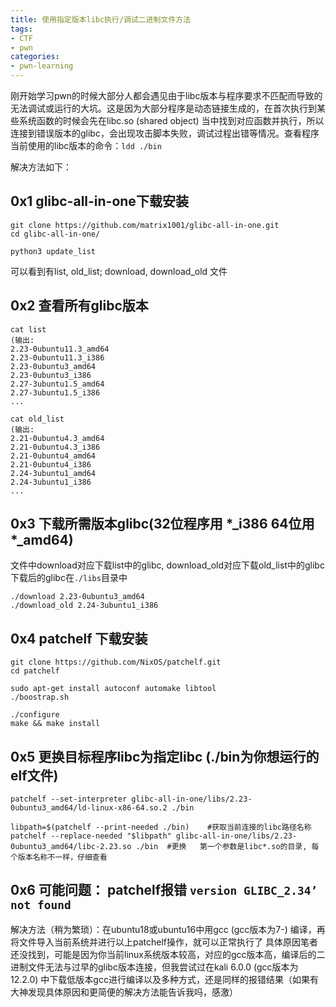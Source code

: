 ```yaml
---
title: 使用指定版本libc执行/调试二进制文件方法
tags:
- CTF
- pwn
categories:
- pwn-learning
---
```

刚开始学习pwn的时候大部分人都会遇见由于libc版本与程序要求不匹配而导致的无法调试或运行的大坑。这是因为大部分程序是动态链接生成的，在首次执行到某些系统函数的时候会先在libc.so (shared object) 当中找到对应函数并执行，所以连接到错误版本的glibc，会出现攻击脚本失败，调试过程出错等情况。查看程序当前使用的libc版本的命令：`ldd ./bin`

解决方法如下：

## 0x1 glibc-all-in-one下载安装
```shell
git clone https://github.com/matrix1001/glibc-all-in-one.git
cd glibc-all-in-one/

python3 update_list
```
可以看到有list, old_list; download, download_old 文件

## 0x2 查看所有glibc版本
```shell
cat list
(输出:
2.23-0ubuntu11.3_amd64
2.23-0ubuntu11.3_i386
2.23-0ubuntu3_amd64
2.23-0ubuntu3_i386
2.27-3ubuntu1.5_amd64
2.27-3ubuntu1.5_i386
...

cat old_list
(输出:
2.21-0ubuntu4.3_amd64
2.21-0ubuntu4.3_i386
2.21-0ubuntu4_amd64
2.21-0ubuntu4_i386
2.24-3ubuntu1_amd64
2.24-3ubuntu1_i386
...
```
## 0x3 下载所需版本glibc(32位程序用 \*_i386 64位用 \*_amd64)
文件中download对应下载list中的glibc,  download_old对应下载old_list中的glibc
下载后的glibc在`./libs`目录中
```shell
./download 2.23-0ubuntu3_amd64
./download_old 2.24-3ubuntu1_i386
```

## 0x4 patchelf 下载安装
```shell
git clone https://github.com/NixOS/patchelf.git
cd patchelf

sudo apt-get install autoconf automake libtool
./boostrap.sh

./configure
make && make install
```

## 0x5 更换目标程序libc为指定libc (./bin为你想运行的elf文件)
```shell
patchelf --set-interpreter glibc-all-in-one/libs/2.23-0ubuntu3_amd64/ld-linux-x86-64.so.2 ./bin

libpath=$(patchelf --print-needed ./bin)    #获取当前连接的libc路径名称
patchelf --replace-needed "$libpath" glibc-all-in-one/libs/2.23-0ubuntu3_amd64/libc-2.23.so ./bin  #更换   第一个参数是libc*.so的目录, 每个版本名称不一样，仔细查看

```
## 0x6 可能问题： patchelf报错 `version GLIBC_2.34’ not found` 
解决方法（稍为繁琐）：在ubuntu18或ubuntu16中用gcc (gcc版本为7-) 编译，再将文件导入当前系统并进行以上patchelf操作，就可以正常执行了
具体原因笔者还没找到，可能是因为你当前linux系统版本较高，对应的gcc版本高，编译后的二进制文件无法与过早的glibc版本连接，但我尝试过在kali 6.0.0 (gcc版本为12.2.0) 中下载低版本gcc进行编译以及多种方式，还是同样的报错结果（如果有大神发现具体原因和更简便的解决方法能告诉我吗，感激）